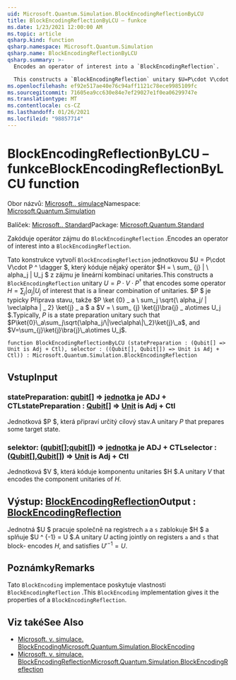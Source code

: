 ```yaml
---
uid: Microsoft.Quantum.Simulation.BlockEncodingReflectionByLCU
title: BlockEncodingReflectionByLCU – funkce
ms.date: 1/23/2021 12:00:00 AM
ms.topic: article
qsharp.kind: function
qsharp.namespace: Microsoft.Quantum.Simulation
qsharp.name: BlockEncodingReflectionByLCU
qsharp.summary: >-
  Encodes an operator of interest into a `BlockEncodingReflection`.

  This constructs a `BlockEncodingReflection` unitary $U=P\cdot V\cdot P^\dagger$ that encodes some operator $H=\sum_{j}|\alpha_j|U_j$ of interest that is a linear combination of unitaries. Typically, $P$ is a state preparation unitary such that $P\ket{0}\_a\sum_j\sqrt{\alpha_j/\|\vec\alpha\|\_2}\ket{j}\_a$, and $V=\sum_{j}\ket{j}\bra{j}\_a\otimes U_j$.
ms.openlocfilehash: ef92e517ae40e76c94aff1121c78ece9985109fc
ms.sourcegitcommit: 71605ea9cc630e84e7ef29027e1f0ea06299747e
ms.translationtype: MT
ms.contentlocale: cs-CZ
ms.lasthandoff: 01/26/2021
ms.locfileid: "98857714"
---
```

# <a name="blockencodingreflectionbylcu-function"></a><span data-ttu-id="6fbea-102">BlockEncodingReflectionByLCU – funkce</span><span class="sxs-lookup"><span data-stu-id="6fbea-102">BlockEncodingReflectionByLCU function</span></span>

<span data-ttu-id="6fbea-103">Obor názvů: [Microsoft.. simulace](xref:Microsoft.Quantum.Simulation)</span><span class="sxs-lookup"><span data-stu-id="6fbea-103">Namespace: [Microsoft.Quantum.Simulation](xref:Microsoft.Quantum.Simulation)</span></span>

<span data-ttu-id="6fbea-104">Balíček: [Microsoft.. Standard](https://nuget.org/packages/Microsoft.Quantum.Standard)</span><span class="sxs-lookup"><span data-stu-id="6fbea-104">Package: [Microsoft.Quantum.Standard](https://nuget.org/packages/Microsoft.Quantum.Standard)</span></span>


<span data-ttu-id="6fbea-105">Zakóduje operátor zájmu do `BlockEncodingReflection` .</span><span class="sxs-lookup"><span data-stu-id="6fbea-105">Encodes an operator of interest into a `BlockEncodingReflection`.</span></span>

<span data-ttu-id="6fbea-106">Tato konstrukce vytvoří `BlockEncodingReflection` jednotkovou $U = P\cdot V\cdot P ^ \dagger $, který kóduje nějaký operátor $H = \ sum_ {j} | \ alpha_j | U_j $ z zájmu je lineární kombinací unitaries.</span><span class="sxs-lookup"><span data-stu-id="6fbea-106">This constructs a `BlockEncodingReflection` unitary $U=P\cdot V\cdot P^\dagger$ that encodes some operator $H=\sum_{j}|\alpha_j|U_j$ of interest that is a linear combination of unitaries.</span></span> <span data-ttu-id="6fbea-107">$P $ je typicky Příprava stavu, takže $P \ket {0} \_ a \ sum_j \sqrt{\ alpha_j/ \| \vec\alpha \| \_ 2} \ket{j} \_ a $ a $V = \ sum_ {j} \ket{j}\bra{j} \_ a\otimes U_j $.</span><span class="sxs-lookup"><span data-stu-id="6fbea-107">Typically, $P$ is a state preparation unitary such that $P\ket{0}\_a\sum_j\sqrt{\alpha_j/\|\vec\alpha\|\_2}\ket{j}\_a$, and $V=\sum_{j}\ket{j}\bra{j}\_a\otimes U_j$.</span></span>

```qsharp
function BlockEncodingReflectionByLCU (statePreparation : (Qubit[] => Unit is Adj + Ctl), selector : ((Qubit[], Qubit[]) => Unit is Adj + Ctl)) : Microsoft.Quantum.Simulation.BlockEncodingReflection
```


## <a name="input"></a><span data-ttu-id="6fbea-108">Vstup</span><span class="sxs-lookup"><span data-stu-id="6fbea-108">Input</span></span>

### <a name="statepreparation--qubit--unit--is-adj--ctl"></a><span data-ttu-id="6fbea-109">statePreparation: [qubit](xref:microsoft.quantum.lang-ref.qubit)[] => [jednotka](xref:microsoft.quantum.lang-ref.unit)  je ADJ + CTL</span><span class="sxs-lookup"><span data-stu-id="6fbea-109">statePreparation : [Qubit](xref:microsoft.quantum.lang-ref.qubit)[] => [Unit](xref:microsoft.quantum.lang-ref.unit)  is Adj + Ctl</span></span>

<span data-ttu-id="6fbea-110">Jednotková $P $, která připraví určitý cílový stav.</span><span class="sxs-lookup"><span data-stu-id="6fbea-110">A unitary $P$ that prepares some target state.</span></span>


### <a name="selector--qubitqubit--unit--is-adj--ctl"></a><span data-ttu-id="6fbea-111">selektor: ([qubit](xref:microsoft.quantum.lang-ref.qubit)[];[qubit](xref:microsoft.quantum.lang-ref.qubit)[]) => [jednotka](xref:microsoft.quantum.lang-ref.unit)  je ADJ + CTL</span><span class="sxs-lookup"><span data-stu-id="6fbea-111">selector : ([Qubit](xref:microsoft.quantum.lang-ref.qubit)[],[Qubit](xref:microsoft.quantum.lang-ref.qubit)[]) => [Unit](xref:microsoft.quantum.lang-ref.unit)  is Adj + Ctl</span></span>

<span data-ttu-id="6fbea-112">Jednotková $V $, která kóduje komponentu unitaries $H $.</span><span class="sxs-lookup"><span data-stu-id="6fbea-112">A unitary $V$ that encodes the component unitaries of $H$.</span></span>



## <a name="output--blockencodingreflection"></a><span data-ttu-id="6fbea-113">Výstup: [BlockEncodingReflection](xref:Microsoft.Quantum.Simulation.BlockEncodingReflection)</span><span class="sxs-lookup"><span data-stu-id="6fbea-113">Output : [BlockEncodingReflection](xref:Microsoft.Quantum.Simulation.BlockEncodingReflection)</span></span>

<span data-ttu-id="6fbea-114">Jednotná $U $ pracuje společně na registrech `a` a `s` zablokuje $H $ a splňuje $U ^ {-1} = U $.</span><span class="sxs-lookup"><span data-stu-id="6fbea-114">A unitary $U$ acting jointly on registers `a` and `s` that block- encodes $H$, and satisfies $U'^{-1} = U$.</span></span>

## <a name="remarks"></a><span data-ttu-id="6fbea-115">Poznámky</span><span class="sxs-lookup"><span data-stu-id="6fbea-115">Remarks</span></span>

<span data-ttu-id="6fbea-116">Tato `BlockEncoding` implementace poskytuje vlastnosti `BlockEncodingReflection` .</span><span class="sxs-lookup"><span data-stu-id="6fbea-116">This `BlockEncoding` implementation gives it the properties of a `BlockEncodingReflection`.</span></span>

## <a name="see-also"></a><span data-ttu-id="6fbea-117">Viz také</span><span class="sxs-lookup"><span data-stu-id="6fbea-117">See Also</span></span>

- [<span data-ttu-id="6fbea-118">Microsoft. v. simulace. BlockEncoding</span><span class="sxs-lookup"><span data-stu-id="6fbea-118">Microsoft.Quantum.Simulation.BlockEncoding</span></span>](xref:Microsoft.Quantum.Simulation.BlockEncoding)
- [<span data-ttu-id="6fbea-119">Microsoft. v. simulace. BlockEncodingReflection</span><span class="sxs-lookup"><span data-stu-id="6fbea-119">Microsoft.Quantum.Simulation.BlockEncodingReflection</span></span>](xref:Microsoft.Quantum.Simulation.BlockEncodingReflection)